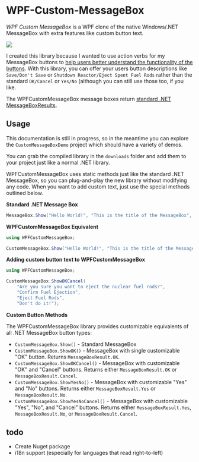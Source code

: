 WPF-Custom-MessageBox
=====================

*WPF Custom MessageBox* is a WPF clone of the native Windows/.NET MessageBox with extra features like custom button text.

![](http://i.stack.imgur.com/AQgEj.png)

I created this library because I wanted to use action verbs for my MessageBox buttons to [help users better understand the functionality of the buttons](http://ux.stackexchange.com/a/9960/12349). With this library, you can offer your users button descriptions like `Save/Don't Save` or `Shutdown Reactor/Eject Spent Fuel Rods` rather than the standard `OK/Cancel` or `Yes/No` (although you can still use those too, if you like.

The WPFCustomMessageBox message boxes return [standard .NET MessageBoxResults](http://msdn.microsoft.com/en-us/library/system.windows.messageboxresult%28v=vs.100%29.aspx).

## Usage ##

This documentation is still in progress, so in the meantime you can explore the `CustomMessageBoxDemo` project which should have a variety of demos.

You can grab the compiled library in the `downloads` folder and add them to your project just like a normal .NET library.

WPFCustomMessageBox uses static methods just like the standard .NET MessageBox, so you can plug-and-play the new library without modifying any code. When you want to add custom text, just use the special methods outlined below.

**Standard .NET Message Box**


```csharp
MessageBox.Show("Hello World!", "This is the title of the MessageBox", MessageBoxButton.OKCancel);
```

**WPFCustomMessageBox Equivalent**


```csharp
using WPFCustomMessageBox;

CustomMessageBox.Show("Hello World!", "This is the title of the MessageBox", MessageBoxButton.OKCancel);
```

**Adding custom button text to WPFCustomMessageBox**

```csharp
using WPFCustomMessageBox;

CustomMessageBox.ShowOKCancel(
    "Are you sure you want to eject the nuclear fuel rods?",
    "Confirm Fuel Ejection",
    "Eject Fuel Rods",
    "Don't do it!");
```

**Custom Button Methods**

The WPFCustomMessageBox library provides customizable equivalents of all .NET MessageBox button types:

* `CustomMessageBox.Show()` - Standard MessageBox
* `CustomMessageBox.ShowOK()` - MessageBox with single customizable "OK" button. Returns `MessageBoxResult.OK`.
* `CustomMessageBox.ShowOKCancel()` - MessageBox with customizable "OK" and "Cancel" buttons. Returns either `MessageBoxResult.OK` or `MessageBoxResult.Cancel`.
* `CustomMessageBox.ShowYesNo()` - MessageBox with customizable "Yes" and "No" buttons. Returns either `MessageBoxResult.Yes` or `MessageBoxResult.No`.
* `CustomMessageBox.ShowYesNoCancel()` - MessageBox with customizable "Yes", "No", and "Cancel" buttons. Returns either `MessageBoxResult.Yes`, `MessageBoxResult.No`, or `MessageBoxResult.Cancel`.

## todo ##

* Create Nuget package
* i18n support (especially for languages that read right-to-left)